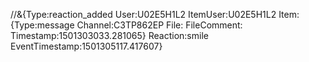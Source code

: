 //&{Type:reaction_added User:U02E5H1L2 ItemUser:U02E5H1L2 Item:{Type:message Channel:C3TP862EP File: FileComment: Timestamp:1501303033.281065} Reaction:smile EventTimestamp:1501305117.417607}

